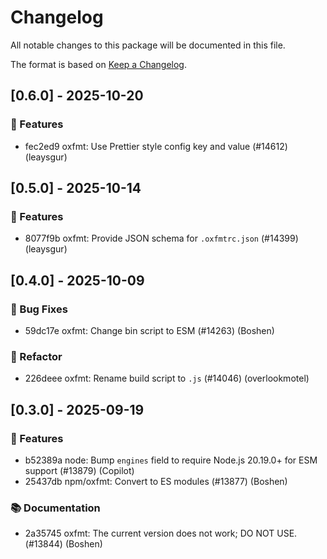 # Changelog

All notable changes to this package will be documented in this file.

The format is based on [Keep a Changelog](https://keepachangelog.com/en/1.0.0).

## [0.6.0] - 2025-10-20

### 🚀 Features

- fec2ed9 oxfmt: Use Prettier style config key and value (#14612) (leaysgur)


## [0.5.0] - 2025-10-14

### 🚀 Features

- 8077f9b oxfmt: Provide JSON schema for `.oxfmtrc.json` (#14399) (leaysgur)


## [0.4.0] - 2025-10-09

### 🐛 Bug Fixes

- 59dc17e oxfmt: Change bin script to ESM (#14263) (Boshen)

### 🚜 Refactor

- 226deee oxfmt: Rename build script to `.js` (#14046) (overlookmotel)


## [0.3.0] - 2025-09-19

### 🚀 Features

- b52389a node: Bump `engines` field to require Node.js 20.19.0+ for ESM support (#13879) (Copilot)
- 25437db npm/oxfmt: Convert to ES modules (#13877) (Boshen)

### 📚 Documentation

- 2a35745 oxfmt: The current version does not work; DO NOT USE. (#13844) (Boshen)



